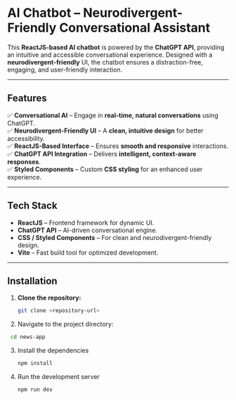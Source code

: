 # AI Chatbot – Neurodivergent-Friendly Conversational Assistant 

This **ReactJS-based AI chatbot** is powered by the **ChatGPT API**, providing an intuitive and accessible conversational experience. Designed with a **neurodivergent-friendly** UI, the chatbot ensures a distraction-free, engaging, and user-friendly interaction.

---

## Features  
✅ **Conversational AI** – Engage in **real-time, natural conversations** using ChatGPT.  
✅ **Neurodivergent-Friendly UI** – A **clean, intuitive design** for better accessibility.  
✅ **ReactJS-Based Interface** – Ensures **smooth and responsive** interactions.  
✅ **ChatGPT API Integration** – Delivers **intelligent, context-aware responses**.  
✅ **Styled Components** – Custom **CSS styling** for an enhanced user experience.  

---

## Tech Stack  
- **ReactJS** – Frontend framework for dynamic UI.  
- **ChatGPT API** – AI-driven conversational engine.  
- **CSS / Styled Components** – For clean and neurodivergent-friendly design.  
- **Vite** – Fast build tool for optimized development.  

---

## Installation

1. **Clone the repository:**

   ```bash
   git clone <repository-url>
2. Navigate to the project directory:
  ```bash
   cd news-app
```
3. Install the dependencies
   ```bash
   npm install
4. Run the development server
   ```bash
   npm run dev
   

